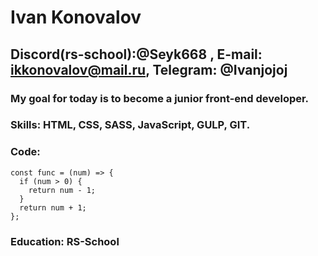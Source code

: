 # Ivan Konovalov
## Discord(rs-school):@Seyk668 , E-mail: ikkonovalov@mail.ru, Telegram: @Ivanjojoj
### My goal for today is to become a junior front-end developer.
### **Skills:** HTML, CSS, SASS, JavaScript, GULP, GIT.
### Code:
```
const func = (num) => {
  if (num > 0) {
    return num - 1;
  }
  return num + 1;
};
```
### Education: RS-School

